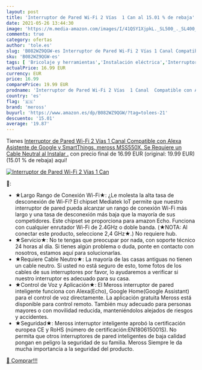 ```yaml
---
layout: post
title: 'Interruptor de Pared Wi-Fi 2 Vías  1 Can al 15.01 % de rebaja'
date: 2021-05-26 13:44:30
image: 'https://m.media-amazon.com/images/I/41QSY1XjpkL._SL500_._SL400_.jpg'
comments: true
category: ofertas
author: 'tole.es'
slug: 'B082WZ9QGW-es Interruptor de Pared Wi-Fi 2 Vías 1 Canal Compatible con...'
sku: 'B082WZ9QGW-es'
tags: [ 'Bricolaje y herramientas','Instalación eléctrica','Interruptores y reguladores de luz','alexa','meross', ]
actualPrice: 16.99 EUR
currency: EUR
price: 16.99
comparePrice: 19.99 EUR
prodname: 'Interruptor de Pared Wi-Fi 2 Vías  1 Canal  Compatible con Alexa  Asistente de Google y SmartThings. meross MSS550X.  Se Requiere un Cable Neutral al Instalar .'
country: 'es'
flag: '🇪🇸'
brand: 'meross'
buyurl: 'https://www.amazon.es/dp/B082WZ9QGW/?tag=tolees-21'
descuento: '15.01'
average: '19.87'
---
```


Tienes [Interruptor de Pared Wi-Fi 2 Vías  1 Canal  Compatible con Alexa  Asistente de Google y SmartThings. meross MSS550X.  Se Requiere un Cable Neutral al Instalar .](https://www.amazon.es/dp/B082WZ9QGW/?tag=tolees-21) con precio final de  16.99 EUR (original: 19.99 EUR) (15.01 %  de rebaja) aqui!

[![Interruptor de Pared Wi-Fi 2 Vías  1 Can](https://m.media-amazon.com/images/I/41QSY1XjpkL._SL500_._SL400_.jpg)](https://www.amazon.es/dp/B082WZ9QGW/?tag=tolees-21)

🔎:

- ★Largo Rango de Conexión Wi-Fi★: ¿Le molesta la alta tasa de desconexión de Wi-Fi? El chipset Mediatek IoT permite que nuestro interruptor de pared pueda alcanzar un rango de conexión Wi-Fi más largo y una tasa de desconexión más baja que la mayoría de sus competidores. Este chipset se proporciona para amazon Echo. Funciona con cualquier enrutador Wi-Fi de 2.4GHz o doble banda. (★NOTA: Al conectar este producto, seleccione 2,4 GHz★.) No requiere hub.
- ★Servicio★: No te tengas que preocupar por nada, con soporte técnico 24 horas al día. Si tienes algún problema o duda, ponte en contacto con nosotros, estamos aquí para solucionarlas.
- ★Requiere Cable Neutro★: La mayoría de las casas antiguas no tienen un cable neutro. Si usted no está seguro de esto, tome fotos de los cables de sus interruptores por favor, lo ayudaremos a verificar si nuestro interruptor es adecuado para su casa.
- ★Control de Voz y Aplicación★: El Meross interruptor de pared inteligente funciona con Alexa(Echo), Google Home(Google Assistant) para el control de voz directamente. La aplicación gratuita Meross está disponible para control remoto. También muy adecuado para personas mayores o con movilidad reducida, manteniéndolos alejados de riesgos y accidentes.
- ★Seguridad★: Meross interruptor inteligente aprobó la certificación europea CE y RoHS (número de certificación:EN180615001S). No permita que otros interruptores de pared inteligentes de baja calidad pongan en peligro la seguridad de su familia. Meross Siempre le da mucha importancia a la seguridad del producto.

[🛒 Comprar!!!](https://www.amazon.es/dp/B082WZ9QGW/?tag=tolees-21)
